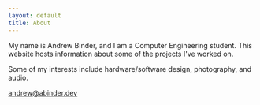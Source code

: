```yaml
---
layout: default
title: About
---
```


My name is Andrew Binder, and I am a Computer Engineering student. This website hosts information about some of the projects I've worked on.

Some of my interests include hardware/software design, photography, and audio.

<andrew@abinder.dev>
